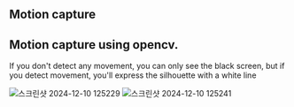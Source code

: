 ## Motion capture
Motion capture using opencv.
---
If you don't detect any movement, you can only see the black screen, but if you detect movement, you'll express the silhouette with a white line

![스크린샷 2024-12-10 125229](https://github.com/user-attachments/assets/8341f86a-5b49-4c17-b13b-2ecce660a3d9)
![스크린샷 2024-12-10 125241](https://github.com/user-attachments/assets/93555048-fd3f-44b4-91fb-15df56be7a01)
